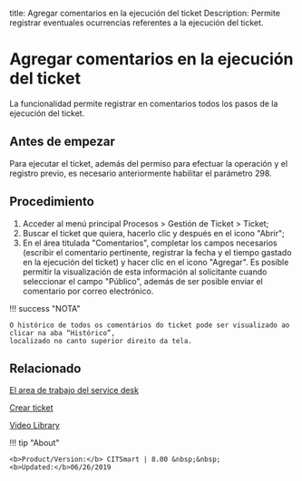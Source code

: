 title:  Agregar comentarios en la ejecución del ticket 
Description: Permite registrar eventuales ocurrencias referentes a la ejecución del ticket.

# Agregar comentarios en la ejecución del ticket

La funcionalidad permite registrar en comentarios todos los pasos de la ejecución del ticket.

## Antes de empezar

Para ejecutar el ticket, además del permiso para efectuar la operación y el registro previo, es necesario anteriormente habilitar el parámetro 298.

## Procedimiento

1. Acceder al menú principal Procesos > Gestión de Ticket > Ticket;
2. Buscar el ticket que quiera, hacerlo clic y después en el icono "Abrir";
3. En el área titulada "Comentarios", completar los campos necesarios (escribir el comentario pertinente, registrar la fecha y el tiempo gastado en la ejecución del ticket) y hacer clic en el icono "Agregar". Es posible permitir la visualización de esta información al solicitante cuando seleccionar el campo "Público", además de ser posible enviar el comentario por correo electrónico.

!!! success "NOTA"

    O histórico de todos os comentários do ticket pode ser visualizado ao clicar na aba “Histórico”, 
    localizado no canto superior direito da tela.

## Relacionado


[El area de trabajo del service desk](/es-es/citsmart-platform-8/processes/tickets/use/desktop-of-service-desk.html)

[Crear ticket](/es-es/citsmart-platform-8/processes/tickets/use/create-ticket.html)

<i class='fa fa-youtube-play  fa-2x' style='color:#97ce17;vertical-align: middle;'> </i> [Video Library](https://www.youtube.com/playlist?list=PLB5qK2uzf2ROn4Xs6UdH84Ujzta2iJ6Ei)

!!! tip "About"

    <b>Product/Version:</b> CITSmart | 8.00 &nbsp;&nbsp;
    <b>Updated:</b>06/26/2019

